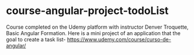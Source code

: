 # course-angular-project-todoList
Course completed on the Udemy platform with instructor Denver Troquette, Basic Angular Formation. Here is a mini project of an application that the goal to create a task list- https://www.udemy.com/course/curso-de-angular/
